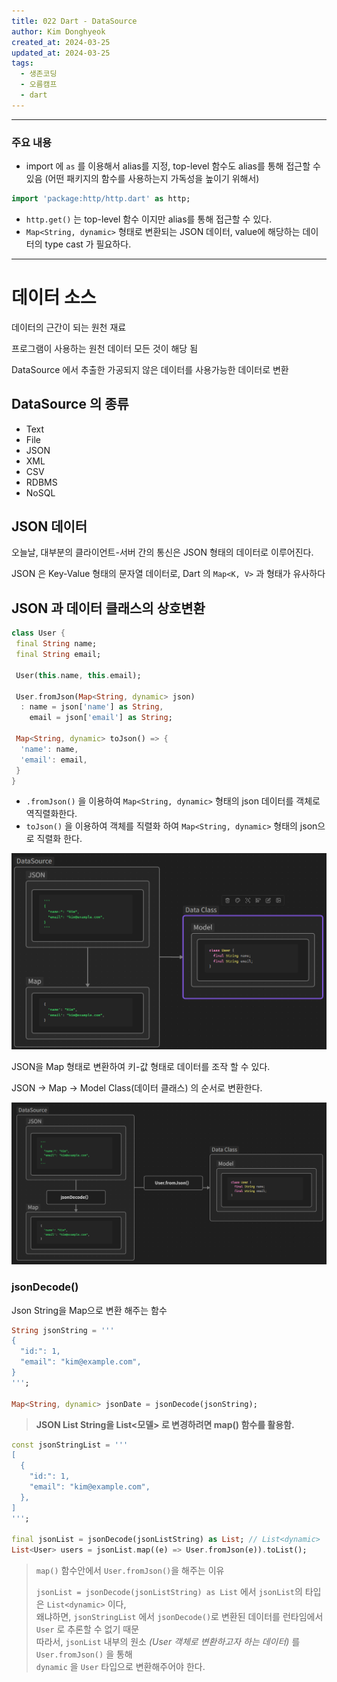 ```yaml
---
title: 022 Dart - DataSource
author: Kim Donghyeok
created_at: 2024-03-25
updated_at: 2024-03-25
tags:
  - 생존코딩
  - 오름캠프
  - dart
---
```


---

### 주요 내용

- import 에 `as` 를 이용해서 alias를 지정, top-level 함수도 alias를 통해 접근할 수 있음
  (어떤 패키지의 함수를 사용하는지 가독성을 높이기 위해서)
  
 ```dart
 import 'package:http/http.dart' as http;
 ```
  
- `http.get()` 는 top-level 함수 이지만 alias를 통해 접근할 수 있다.
- `Map<String, dynamic>` 형태로 변환되는 JSON 데이터, value에 해당하는 데이터의 type cast 가 필요하다.  

---

# 데이터 소스

데이터의 근간이 되는 원천 재료

프로그램이 사용하는 원천 데이터 모든 것이 해당 됨

DataSource 에서 추출한 가공되지 않은 데이터를 사용가능한 데이터로 변환

## DataSource 의 종류

- Text
- File
- JSON
- XML
- CSV
- RDBMS
- NoSQL

## JSON 데이터

오늘날, 대부분의 클라이언트-서버 간의 통신은 JSON 형태의 데이터로 이루어진다.

JSON 은 Key-Value 형태의 문자열 데이터로, Dart 의 `Map<K, V>` 과 형태가 유사하다

## JSON 과 데이터 클래스의 상호변환

```dart
class User {
 final String name;
 final String email;

 User(this.name, this.email);

 User.fromJson(Map<String, dynamic> json)
  : name = json['name'] as String,
    email = json['email'] as String;

 Map<String, dynamic> toJson() => {
  'name': name,
  'email': email,
 }
}
```

- `.fromJson()` 을 이용하여 `Map<String, dynamic>` 형태의 json 데이터를 객체로 역직렬화한다.
- `toJson()` 을 이용하여 객체를 직렬화 하여 `Map<String, dynamic>` 형태의 json으로 직렬화 한다.

![[240325_json_map_model.png]](/02.Dart/_resources/240325_json_map_model.png)

JSON을 Map 형태로 변환하여 키-값 형태로 데이터를 조작 할 수 있다.

JSON -> Map -> Model Class(데이터 클래스) 의 순서로 변환한다.

![[240325_json_map_model_add_method.png]](/02.Dart/_resources/240325_json_map_model_add_method.png)

### jsonDecode()

Json String을 Map으로 변환 해주는 함수

```dart
String jsonString = '''
{
  "id:": 1,
  "email": "kim@example.com",
}
''';

Map<String, dynamic> jsonDate = jsonDecode(jsonString);
```

> **JSON List String을 List<모델> 로 변경하려면 map() 함수를 활용함.**

```dart
const jsonStringList = '''
[
  {
    "id:": 1,
    "email": "kim@example.com",
  },
]
''';

final jsonList = jsonDecode(jsonListString) as List; // List<dynamic>
List<User> users = jsonList.map((e) => User.fromJson(e)).toList();
```

> `map()` 함수안에서 `User.fromJson()`을 해주는 이유
>
> `jsonList = jsonDecode(jsonListString) as List` 에서 `jsonList`의 타입은 `List<dynamic>` 이다,  
> 왜냐하면, `jsonStringList` 에서 `jsonDecode()`로 변환된 데이터를 런타임에서 `User` 로 추론할 수 없기 때문  
> 따라서, `jsonList` 내부의 원소 *(User 객체로 변환하고자 하는 데이터)* 를 `User.fromJson()` 을 통해  
> `dynamic` 을 `User` 타입으로 변환해주어야 한다.
